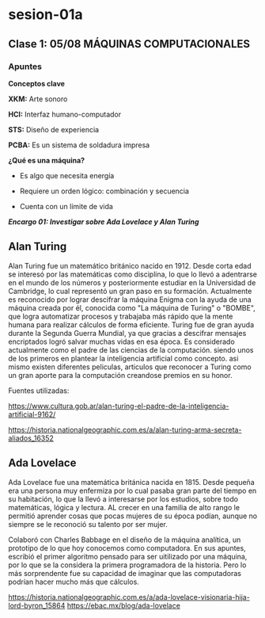 # sesion-01a

## Clase 1: 05/08 MÁQUINAS COMPUTACIONALES

### Apuntes

**Conceptos clave**


**XKM:** Arte sonoro

**HCI:** Interfaz humano-computador

**STS:** Diseño de experiencia

**PCBA:** Es un sistema de soldadura impresa


**¿Qué es una máquina?**

- Es algo que necesita energía

- Requiere un orden lógico: combinación y secuencia

- Cuenta con un límite de vida
  

***Encargo 01: Investigar sobre Ada Lovelace y Alan Turing***

## Alan Turing

Alan Turing fue un matemático británico nacido en 1912. Desde corta edad se interesó por las matemáticas como disciplina, lo 
que lo llevó a adentrarse en el mundo de los números y posteriormente estudiar en la Universidad de Cambridge, lo cual 
representó un gran paso en su formación. Actualmente es reconocido por lograr descifrar la máquina Enigma con la ayuda de una
máquina creada por él, conocida como "La máquina de Turing" o "BOMBE", que logra automatizar procesos y trabajaba más rápido 
que la mente humana para realizar cálculos de forma eficiente. Turing fue de gran ayuda durante la Segunda Guerra Mundial, ya 
que gracias a descifrar mensajes encriptados logró salvar muchas vidas en esa época. Es considerado actualmente como el padre 
de las ciencias de la computación. siendo unos de los primeros en plantear la inteligencia artificial como concepto.  asi mismo existen diferentes peliculas, articulos que reconocer a Turing como un gran aporte para la computación creandose premios en su honor.

Fuentes utilizadas:

<https://www.cultura.gob.ar/alan-turing-el-padre-de-la-inteligencia-artificial-9162/>

<https://historia.nationalgeographic.com.es/a/alan-turing-arma-secreta-aliados_16352>


## Ada Lovelace

Ada Lovelace fue una matemática británica nacida en 1815. Desde pequeña era una persona muy enfermiza por lo cual  pasaba gran parte del tiempo en su habitación, lo que la llevó a interesarse por los estudios, sobre todo matemáticas, lógica y lectura. AL crecer en una familia de alto rango le permitió aprender cosas que pocas mujeres de su época podían, aunque no siempre se le reconoció su talento por ser mujer.

Colaboró con Charles Babbage en el diseño de la máquina analítica, un prototipo de lo que hoy conocemos como computadora. En sus apuntes, escribió el primer algoritmo pensado para ser uitilizado por una máquina, por lo que se la considera la primera programadora de la historia. Pero lo más sorprendente fue su capacidad de imaginar que las computadoras podrían hacer mucho más que cálculos.

<https://historia.nationalgeographic.com.es/a/ada-lovelace-visionaria-hija-lord-byron_15864>
<https://ebac.mx/blog/ada-lovelace>




